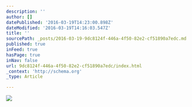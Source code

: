 ```yaml
---
description: ''
author: []
datePublished: '2016-03-19T14:23:00.898Z'
dateModified: '2016-03-19T14:16:03.547Z'
title: ''
sourcePath: _posts/2016-03-19-9dc8124f-446a-4f50-82e2-cf51890a7edc.md
published: true
inFeed: true
hasPage: true
inNav: false
url: 9dc8124f-446a-4f50-82e2-cf51890a7edc/index.html
_context: 'http://schema.org'
_type: Article

---
```

![](https://the-grid-user-content.s3-us-west-2.amazonaws.com/baaa05f6-5049-40b8-b046-49bf1a0cde3f.png)